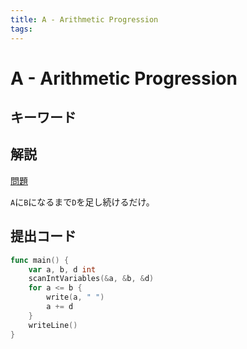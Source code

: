 ```yaml
---
title: A - Arithmetic Progression
tags:
---
```


# A - Arithmetic Progression

## キーワード

## 解説

[問題](https://atcoder.jp/contests/abc340/tasks/abc340_a)

`A`に`B`になるまで`D`を足し続けるだけ。

## 提出コード

```go
func main() {
	var a, b, d int
	scanIntVariables(&a, &b, &d)
	for a <= b {
		write(a, " ")
		a += d
	}
	writeLine()
}
```
